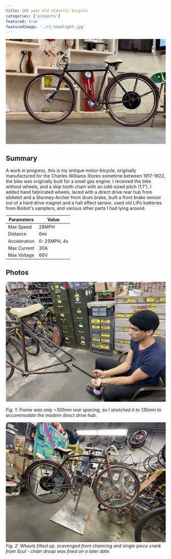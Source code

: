 ```yaml
---
title: 100 year old electric bicycle
categories: ['projects']
featured: true
featuredImage: './r2_headlight.jpg'
---
```

![](r2_inside2.jpg)

## Summary

A work in progress, this is my antique motor-bicycle, originally manufactured for the Charles Williams Stores sometime between 1917-1922, the bike was originally built for a small gas engine. I received the bike without wheels, and a skip tooth chain with an odd-sized pitch (1.1"). I added hand fabricated wheels, laced with a direct drive rear hub from ebikekit and a Sturmey-Archer front drum brake, built a front brake sensor out of a hard drive magnet and a hall effect sensor, used old LiPo batteries from Biobot's samplers, and various other parts I had lying around.

Parameters | Value
----------- | ------------
Max Speed | 28MPH
Distance | 6mi
Acceleration | 0-25MPH, 4s
Max Current | 30A
Max Voltage | 66V


## Photos
![](r0_framestretch.jpg)

*Fig. 1: Frame was only ~100mm rear spacing, so I stretched it to 135mm to accommodate the modern direct drive hub.*

![](r1_sideview.jpg)
*Fig. 2: Wheels fitted up, scavenged front chainring and single piece crank from Scul - chain droop was fixed on a later date.*
